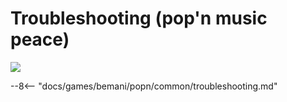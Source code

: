 # Troubleshooting (pop'n music peace)
<img class="header-logo" src="/img/bemani/popn/peace/logo.png">

--8<-- "docs/games/bemani/popn/common/troubleshooting.md"